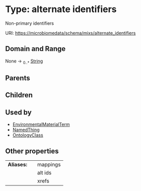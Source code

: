 
# Type: alternate identifiers


Non-primary identifiers

URI: [https://microbiomedata/schema/mixs/alternate_identifiers](https://microbiomedata/schema/mixs/alternate_identifiers)


## Domain and Range

None ->  <sub>0..*</sub> [String](types/String.md)

## Parents


## Children


## Used by

 * [EnvironmentalMaterialTerm](EnvironmentalMaterialTerm.md)
 * [NamedThing](NamedThing.md)
 * [OntologyClass](OntologyClass.md)

## Other properties

|  |  |  |
| --- | --- | --- |
| **Aliases:** | | mappings |
|  | | alt ids |
|  | | xrefs |

